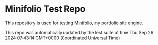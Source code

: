 # Minifolio Test Repo

This repository is used for testing [Minifolio](https://github.com/MaddyGuthridge/Minifolio), my portfolio site engine.

This repo was automatically updated by the test suite at time Thu Sep 26 2024 07:43:14 GMT+0000 (Coordinated Universal Time)
